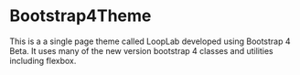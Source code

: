 # Bootstrap4Theme
This is a a single page theme called LoopLab developed using Bootstrap 4 Beta. It uses many of the new version bootstrap 4 classes and utilities including flexbox.
